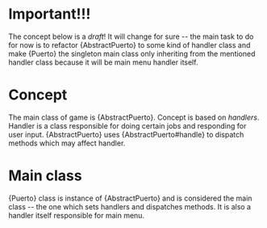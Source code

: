 # Important!!!
The concept below is a *draft*! It will change for sure -- the main task to do
for now is to refactor {AbstractPuerto} to some kind of handler class and make
{Puerto} the singleton main class only inheriting from the mentioned handler
class because it will be main menu handler itself.

# Concept
The main class of game is {AbstractPuerto}. Concept is based on _handlers_.
Handler is a class responsible for doing certain jobs and responding for user
input. {AbstractPuerto} uses {AbstractPuerto#handle} to dispatch methods which
may affect handler.

# Main class
{Puerto} class is instance of {AbstractPuerto} and is considered the main class
-- the one which sets handlers and dispatches methods. It is also a handler
itself responsible for main menu.
